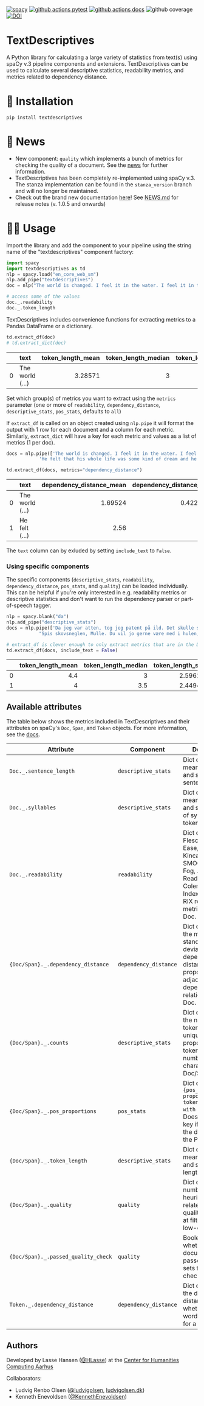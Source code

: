 
[![spacy](https://img.shields.io/badge/built%20with-spaCy-09a3d5.svg)](https://spacy.io)
[![github actions pytest](https://github.com/hlasse/textdescriptives/actions/workflows/pytest-cov-comment.yml/badge.svg)](https://github.com/hlasse/textdescriptives/actions)
[![github actions docs](https://github.com/hlasse/textdescriptives/actions/workflows/documentation.yml/badge.svg)](https://hlasse.github.io/TextDescriptives/)
![github coverage](https://img.shields.io/endpoint?url=https://gist.githubusercontent.com/hlasse/24ee79064ca9d49616cbc410da65cee2/raw/badge-textdescriptives-pytest-coverage.json)
[![DOI](https://zenodo.org/badge/236710916.svg)](https://zenodo.org/badge/latestdoi/236710916)



# TextDescriptives

A Python library for calculating a large variety of statistics from text(s) using spaCy v.3 pipeline components and extensions. TextDescriptives can be used to calculate several descriptive statistics, readability metrics, and metrics related to dependency distance. 

# 🔧 Installation
`pip install textdescriptives`

# 📰 News

* New component: `quality` which implements a bunch of metrics for checking the quality of a document. See the [news](https://github.com/HLasse/TextDescriptives/blob/master/NEWS.md) for further information. 
* TextDescriptives has been completely re-implemented using spaCy v.3. The stanza implementation can be found in the `stanza_version` branch and will no longer be maintained. 
* Check out the brand new documentation [here](https://hlasse.github.io/TextDescriptives/)!
See [NEWS.md](https://github.com/HLasse/TextDescriptives/blob/master/NEWS.md) for release notes (v. 1.0.5 and onwards)


# 👩‍💻 Usage

Import the library and add the component to your pipeline using the string name of the "textdescriptives" component factory:

```py
import spacy
import textdescriptives as td
nlp = spacy.load("en_core_web_sm")
nlp.add_pipe("textdescriptives") 
doc = nlp("The world is changed. I feel it in the water. I feel it in the earth. I smell it in the air. Much that once was is lost, for none now live who remember it.")

# access some of the values
doc._.readability
doc._.token_length
```

TextDescriptives includes convenience functions for extracting metrics to a Pandas DataFrame or a dictionary.

```py
td.extract_df(doc)
# td.extract_dict(doc)
```
|      | text             | token_length_mean | token_length_median | token_length_std | sentence_length_mean | sentence_length_median | sentence_length_std | syllables_per_token_mean | syllables_per_token_median | syllables_per_token_std | n_tokens | n_unique_tokens | proportion_unique_tokens | n_characters | n_sentences | flesch_reading_ease | flesch_kincaid_grade |    smog | gunning_fog | automated_readability_index | coleman_liau_index |     lix |  rix | dependency_distance_mean | dependency_distance_std | prop_adjacent_dependency_relation_mean | prop_adjacent_dependency_relation_std | pos_prop_DT | pos_prop_NN | pos_prop_VBZ | pos_prop_VBN | pos_prop_. | pos_prop_PRP | pos_prop_VBP | pos_prop_IN | pos_prop_RB | pos_prop_VBD | pos_prop_, | pos_prop_WP |
| ---: | :--------------- | ----------------: | ------------------: | ---------------: | -------------------: | ---------------------: | ------------------: | -----------------------: | -------------------------: | ----------------------: | -------: | --------------: | -----------------------: | -----------: | ----------: | ------------------: | -------------------: | ------: | ----------: | --------------------------: | -----------------: | ------: | ---: | -----------------------: | ----------------------: | -------------------------------------: | ------------------------------------: | ----------: | ----------: | -----------: | -----------: | ---------: | -----------: | -----------: | ----------: | ----------: | -----------: | ---------: | ----------: |
|    0 | The world  (...) |           3.28571 |                   3 |          1.54127 |                    7 |                      6 |             3.09839 |                  1.08571 |                          1 |                0.368117 |       35 |              23 |                 0.657143 |          121 |           5 |             107.879 |           -0.0485714 | 5.68392 |     3.94286 |                    -2.45429 |          -0.708571 | 12.7143 |  0.4 |                  1.69524 |                0.422282 |                                0.44381 |                             0.0863679 |    0.097561 |    0.121951 |    0.0487805 |    0.0487805 |   0.121951 |     0.170732 |     0.121951 |    0.121951 |   0.0731707 |    0.0243902 |  0.0243902 |   0.0243902 |

Set which group(s) of metrics you want to extract using the `metrics` parameter (one or more of `readability`, `dependency_distance`, `descriptive_stats`, `pos_stats`, defaults to `all`)

If `extract_df` is called on an object created using `nlp.pipe` it will format the output with 1 row for each document and a column for each metric. Similarly, `extract_dict` will have a key for each metric and values as a list of metrics (1 per doc).
```py
docs = nlp.pipe(['The world is changed. I feel it in the water. I feel it in the earth. I smell it in the air. Much that once was is lost, for none now live who remember it.',
            'He felt that his whole life was some kind of dream and he sometimes wondered whose it was and whether they were enjoying it.'])

td.extract_df(docs, metrics="dependency_distance")
```
|      | text            | dependency_distance_mean | dependency_distance_std | prop_adjacent_dependency_relation_mean | prop_adjacent_dependency_relation_std |
| ---: | :-------------- | -----------------------: | ----------------------: | -------------------------------------: | ------------------------------------: |
|    0 | The world (...) |                  1.69524 |                0.422282 |                                0.44381 |                             0.0863679 |
|    1 | He felt (...)   |                     2.56 |                       0 |                                   0.44 |                                     0 |

The `text` column can by exluded by setting `include_text` to `False`.

### Using specific components
The specific components (`descriptive_stats`, `readability`, `dependency_distance`, `pos_stats`, and `quality`) can be loaded individually. This can be helpful if you're only interested in e.g. readability metrics or descriptive statistics and don't want to run the dependency parser or part-of-speech tagger. 

```py
nlp = spacy.blank("da")
nlp.add_pipe("descriptive_stats")
docs = nlp.pipe(['Da jeg var atten, tog jeg patent på ild. Det skulle senere vise sig at blive en meget indbringende forretning',
            "Spis skovsneglen, Mulle. Du vil jo gerne være med i hulen, ikk'?"])

# extract_df is clever enough to only extract metrics that are in the Doc
td.extract_df(docs, include_text = False)
```

|      | token_length_mean | token_length_median | token_length_std | sentence_length_mean | sentence_length_median | sentence_length_std | syllables_per_token_mean | syllables_per_token_median | syllables_per_token_std | n_tokens | n_unique_tokens | proportion_unique_tokens | n_characters | n_sentences |
| ---: | ----------------: | ------------------: | ---------------: | -------------------: | ---------------------: | ------------------: | -----------------------: | -------------------------: | ----------------------: | -------: | --------------: | -----------------------: | -----------: | ----------: |
|    0 |               4.4 |                   3 |          2.59615 |                   10 |                     10 |                   1 |                     1.65 |                          1 |                0.852936 |       20 |              19 |                     0.95 |           90 |           2 |
|    1 |                 4 |                 3.5 |          2.44949 |                    6 |                      6 |                   3 |                  1.58333 |                          1 |                0.862007 |       12 |              12 |                        1 |           53 |           2 |

## Available attributes
The table below shows the metrics included in TextDescriptives and their attributes on spaCy's `Doc`, `Span`, and `Token` objects. For more information, see the [docs](https://hlasse.github.io/TextDescriptives/).

| Attribute                           | Component             | Description                                                                                                                                                                  |
| ----------------------------------- | --------------------- | ---------------------------------------------------------------------------------------------------------------------------------------------------------------------------- |
| `Doc._.sentence_length`             | `descriptive_stats`   | Dict containing mean, median, and std of sentence length.                                                                                                                    |
| `Doc._.syllables`                   | `descriptive_stats`   | Dict containing mean, median, and std of number of syllables per token.                                                                                                      |
| `Doc._.readability`                 | `readability`         | Dict containing Flesch Reading Ease, Flesch-Kincaid Grade, SMOG, Gunning-Fog, Automated Readability Index, Coleman-Liau Index, LIX, and RIX readability metrics for the Doc. |
| `{Doc/Span}._.dependency_distance`  | `dependency_distance` | Dict containing the mean and standard deviation of the dependency distance and proportion adjacent dependency relations in the Doc.                                          |
| `{Doc/Span}._.counts`               | `descriptive_stats`   | Dict containing the number of tokens, number of unique tokens, proportion unique tokens, and number of characters in the Doc/Span.                                           |
| `{Doc/Span}._.pos_proportions`      | `pos_stats`           | Dict of `{pos_prop_POSTAG: proportion of all tokens tagged with POSTAG}`. Does not create a key if no tokens in the document fit the POSTAG.                                 |
| `{Doc/Span}._.token_length`         | `descriptive_stats`   | Dict containing mean, median, and std of token length.                                                                                                                       |
| `{Doc/Span}._.quality`              | `quality`             | Dict containing a number of heuristic metrics related to text quality. Targeted at filtering out low-quality text.                                                                      |
| `{Doc/Span}._.passed_quality_check` | `quality`             | Boolean on whether the document or span passed threshold sets for quality checks.                                                                                            |
| `Token._.dependency_distance`  | `dependency_distance` | Dict containing the dependency distance and whether the head word is adjacent for a Token.                                                                                   |



  ## Authors

  Developed by Lasse Hansen ([@HLasse](https://lassehansen.me)) at the [Center for Humanities Computing Aarhus](https://chcaa.io)


  Collaborators:

  * Ludvig Renbo Olsen ([@ludvigolsen]( https://github.com/ludvigolsen ), [ludvigolsen.dk]( http://ludvigolsen.dk ))
  * Kenneth Enevoldsen ([@KennethEnevoldsen](https://github.com/kennethenevoldsen))
